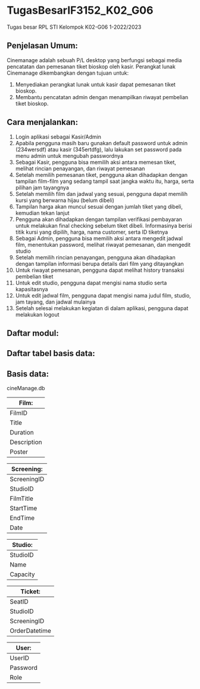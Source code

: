 # TugasBesarIF3152_K02_G06
Tugas besar RPL STI Kelompok K02-G06 1-2022/2023

## Penjelasan Umum:
Cinemanage adalah sebuah P/L desktop yang berfungsi sebagai media pencatatan dan pemesanan tiket bioskop oleh kasir. Perangkat lunak Cinemanage dikembangkan dengan tujuan untuk:
1. Menyediakan perangkat lunak untuk kasir dapat pemesanan tiket bioskop.
2. Membantu pencatatan admin dengan menampilkan riwayat pembelian tiket bioskop.


## Cara menjalankan:
1. Login aplikasi sebagai Kasir/Admin
2. Apabila pengguna masih baru gunakan default password untuk admin (234wersdf) atau kasir (345ertdfg), lalu lakukan set password pada menu admin untuk mengubah passwordnya
3. Sebagai Kasir, pengguna bisa memilih aksi antara memesan tiket, melihat rincian penayangan, dan riwayat pemesanan
4. Setelah memilih pemesanan tiket, pengguna akan dihadapkan dengan tampilan film-film yang sedang tampil saat jangka waktu itu, harga, serta pilihan jam tayangnya
5. Setelah memilih film dan jadwal yang sesuai, pengguna dapat memilih kursi yang berwarna hijau (belum dibeli)
6. Tampilan harga akan muncul sesuai dengan jumlah tiket yang dibeli, kemudian tekan lanjut
7. Pengguna akan dihadapkan dengan tampilan verifikasi pembayaran untuk melakukan final checking sebelum tiket dibeli. Informasinya berisi titik kursi yang dipilih, harga, nama customer, serta ID tiketnya
8. Sebagai Admin, pengguna bisa memilih aksi antara mengedit jadwal film, menentukan password, melihat riwayat pemesanan, dan mengedit studio
9. Setelah memilih rincian penayangan, pengguna akan dihadapkan dengan tampilan informasi berupa details dari film yang ditayangkan
10. Untuk riwayat pemesanan, pengguna dapat melihat history transaksi pembelian tiket
11. Untuk edit studio, pengguna dapat mengisi nama studio serta kapasitasnya
12. Untuk edit jadwal film, pengguna dapat mengisi nama judul film, studio, jam tayang, dan jadwal mulainya
13. Setelah selesai melakukan kegiatan di dalam aplikasi, pengguna dapat melakukan logout

## Daftar modul:

## Daftar tabel basis data:
## Basis data:
cineManage.db

| Film:       |
| ----------- |
| FilmID      |
| Title       |
| Duration    |
| Description |
| Poster      |
       
| Screening:  |
| ----------- |
| ScreeningID |
| StudioID    |
| FilmTitle   |
| StartTime   |
| EndTime     |
| Date        |

| Studio:  |
| ---------|
| StudioID |
| Name     |
| Capacity |

| Ticket: 	|
| ------------- |
| SeatID	|
| StudioID	|
| ScreeningID	|
| OrderDatetime |

| User:    |
| ---------|
| UserID   |
| Password |
| Role     |
